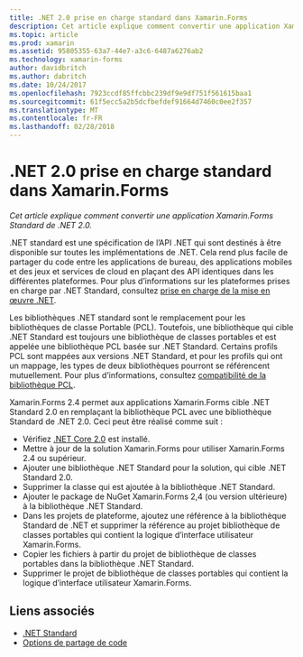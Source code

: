```yaml
---
title: .NET 2.0 prise en charge standard dans Xamarin.Forms
description: Cet article explique comment convertir une application Xamarin.Forms Standard de .NET 2.0.
ms.topic: article
ms.prod: xamarin
ms.assetid: 95805355-63a7-44e7-a3c6-6487a6276ab2
ms.technology: xamarin-forms
author: davidbritch
ms.author: dabritch
ms.date: 10/24/2017
ms.openlocfilehash: 7923ccdf85ffcbbc239df9e9df751f561615baa1
ms.sourcegitcommit: 61f5ecc5a2b5dcfbefdef91664d7460c0ee2f357
ms.translationtype: MT
ms.contentlocale: fr-FR
ms.lasthandoff: 02/28/2018
---
```

# <a name="net-standard-20-support-in-xamarinforms"></a>.NET 2.0 prise en charge standard dans Xamarin.Forms

_Cet article explique comment convertir une application Xamarin.Forms Standard de .NET 2.0._

.NET standard est une spécification de l’API .NET qui sont destinés à être disponible sur toutes les implémentations de .NET. Cela rend plus facile de partager du code entre les applications de bureau, des applications mobiles et des jeux et services de cloud en plaçant des API identiques dans les différentes plateformes. Pour plus d’informations sur les plateformes prises en charge par .NET Standard, consultez [prise en charge de la mise en œuvre .NET](/dotnet/standard/net-standard#net-implementation-support/).

Les bibliothèques .NET standard sont le remplacement pour les bibliothèques de classe Portable (PCL). Toutefois, une bibliothèque qui cible .NET Standard est toujours une bibliothèque de classes portables et est appelée une bibliothèque PCL basée sur .NET Standard. Certains profils PCL sont mappées aux versions .NET Standard, et pour les profils qui ont un mappage, les types de deux bibliothèques pourront se référencent mutuellement. Pour plus d’informations, consultez [compatibilité de la bibliothèque PCL](/dotnet/standard/net-standard#pcl-compatibility).

Xamarin.Forms 2.4 permet aux applications Xamarin.Forms cible .NET Standard 2.0 en remplaçant la bibliothèque PCL avec une bibliothèque Standard de .NET 2.0. Ceci peut être réalisé comme suit :

- Vérifiez [.NET Core 2.0](https://www.microsoft.com/net/download/core) est installé.
- Mettre à jour de la solution Xamarin.Forms pour utiliser Xamarin.Forms 2.4 ou supérieur.
- Ajouter une bibliothèque .NET Standard pour la solution, qui cible .NET Standard 2.0.
- Supprimer la classe qui est ajoutée à la bibliothèque .NET Standard.
- Ajouter le package de NuGet Xamarin.Forms 2,4 (ou version ultérieure) à la bibliothèque .NET Standard.
- Dans les projets de plateforme, ajoutez une référence à la bibliothèque Standard de .NET et supprimer la référence au projet bibliothèque de classes portables qui contient la logique d’interface utilisateur Xamarin.Forms.
- Copier les fichiers à partir du projet de bibliothèque de classes portables dans la bibliothèque .NET Standard.
- Supprimer le projet de bibliothèque de classes portables qui contient la logique d’interface utilisateur Xamarin.Forms.


## <a name="related-links"></a>Liens associés

- [.NET Standard](~/cross-platform/app-fundamentals/net-standard.md)
- [Options de partage de code](~/cross-platform/app-fundamentals/code-sharing.md)
